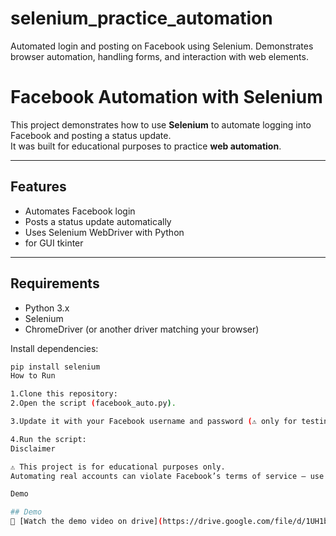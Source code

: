 # selenium_practice_automation
Automated login and posting on Facebook using Selenium. Demonstrates browser automation, handling forms, and interaction with web elements.
# Facebook Automation with Selenium  

This project demonstrates how to use **Selenium** to automate logging into Facebook and posting a status update.  
It was built for educational purposes to practice **web automation**.  

---

## Features  
- Automates Facebook login  
- Posts a status update automatically  
- Uses Selenium WebDriver with Python
- for GUI tkinter 

---

## Requirements  
- Python 3.x  
- Selenium  
- ChromeDriver (or another driver matching your browser)  

Install dependencies:  
```bash
pip install selenium
How to Run

1.Clone this repository:
2.Open the script (facebook_auto.py).

3.Update it with your Facebook username and password (⚠️ only for testing on your own account).

4.Run the script:
Disclaimer

⚠️ This project is for educational purposes only.
Automating real accounts can violate Facebook’s terms of service — use carefully and responsibly

Demo

## Demo
🎥 [Watch the demo video on drive](https://drive.google.com/file/d/1UH1bfMVcFmFSIqRHQ3NNW58EnNWS9e56/view?usp=sharing)

